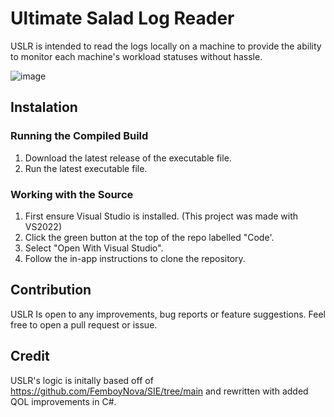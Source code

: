 # Ultimate Salad Log Reader
USLR is intended to read the logs locally on a machine to provide the ability to monitor each machine's workload statuses without hassle.

![image](https://github.com/user-attachments/assets/3cf16aa6-d5e4-4e4a-8c3b-f4adad059134)

## Instalation

### Running the Compiled Build

1. Download the latest release of the executable file.
2. Run the latest executable file.

### Working with the Source

1. First ensure Visual Studio is installed. (This project was made with VS2022) 
2. Click the green button at the top of the repo labelled "Code'.
3. Select "Open With Visual Studio".
4. Follow the in-app instructions to clone the repository.

## Contribution
USLR Is open to any improvements, bug reports or feature suggestions. Feel free to open a pull request or issue.

## Credit
USLR's logic is initally based off of https://github.com/FemboyNova/SIE/tree/main and rewritten with added QOL improvements in C#.
